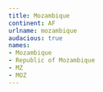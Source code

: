 ```yaml
---
title: Mozambique
continent: AF
urlname: mozambique
audacious: true
names:
- Mozambique
- Republic of Mozambique
- MZ
- MOZ
---
```


